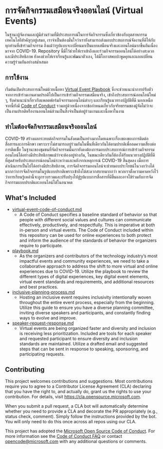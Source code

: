 # การจัดกิจกรรมเสมือนจริงออนไลน์ (Virtual Events)

ในฐานะผู้จัดงานและผู้มีส่วนร่วมที่มีประสบการณ์ในการจัดกิจกรรมซึ่งเกี่ยวข้องกับอุตสาหกรรมเทคโนโลยีสำคัญๆอยู่เสมอ, เราจำเป็นต้องมั่นใจว่าเรายังสามารถส่งมอบประสบการณ์จัดงานที่ดีให้กับทุกท่านที่เข้าร่วมกิจกรรม ถึงแม้ว่ารูปแบบจะเปลี่ยนมาเป็นแบบเสมือนจริงและออนไลน์มากขึ้นอันเนื่องมาจาก COVID-19. Repository นี้มีไว้ช่วยให้เราเข้าถึงและร่วมกิจกรรมออนไลน์ได้อย่างสะดวกและมีประสิทธิภาพ ยังคงช่วยให้เราเรียนรู้และพัฒนาตัวเอง, ได้มีโอกาสพบปะพูดคุยและแลกเปลี่ยนความรู้ร่วมกันอย่างสม่ำเสมอ 
  
## การใช้งาน

เริ่มต้นเปิดประสบการณ์ใหม่ด้วยเนื้อหา [Virtual Event Playbook](./playbook.md) ซึ่งจะช่วยแนะนำการปรับตัวจากการเข้าร่วมงานตามปรกติไปเป็นการเข้าร่วมกิจกรรมเสมือนจริง, เข้าถึงประสบการณ์ออนไลน์ใหม่ ๆ,  รับคำแนะนำเกี่ยวกับแพลตฟอร์มกิจกรรมออนไลน์ต่างๆ และเรียนรู้แนวทางปฏิบัติที่ดี นอกเหนือจากนี้ยังมี [Code of Conduct](./virtual-event-code-of-conduct.md) รวมอยู่ด้วยเนื่องจากข้อกำหนดเกี่ยวกับจริยธรรมของผู้จัดไม่ว่าจะเป็นงานปรกติหรืองานออนไลน์ล้วนเป็นสิ่งจำเป็นต่อผู้ร่วมงานและเนื้อหาในงาน

## ทำไมต้องจัดกิจกรรมเสมือนจริงออนไลน์ 

COVID-19 สร้างผลกระทบต่อกิจกรรมในสังคมเป็นอย่างมากโดยเฉพาะเรื่องของของการติดต่อสื่อสารและการศึกษา เพราะเราไม่สามารถอยู่ร่วมกันในพื้นที่เดียวกันได้ตามปรกติเพื่อลดความเสี่ยงต่อการติดเชื่้อ ในฐานะของชุมชนที่จัดกิจกรรมนั้นเรายังคงต้องการมอบประสบการณ์การเข้าร่วมกิจกรรมออนไลน์ได้อย่างมีประสิทธิภาพแม้ว่าจะต้องอยู่ห่างกัน, ในขณะเดียวกันก็ต้องได้รับแนวทางปฏิบัติที่ดีที่สุดสำหรับประสบการณ์ออนไลน์ระหว่างและหลังจากเหตุการณ์ COVID-19 สิ้นสุดลง
เมื่อการดำเนินการเป็นไปได้อย่างมีประสิทธิภาพ, การจัดกิจกรรมออนไลน์จะช่วยมอบประโยชน์ในวงกว้างได้มากกว่าการจัดกิจกรรมในรูปแบบปรกติเพราะเข้าถึงได้สะดวกสบายมากกว่า พวกเราตั้งความคาดหวังไว้ว่าการเรียนรู้เหล่านี้จะถูกรวบรวมและปรับปรุงไปสู่รูปแบบการสื่อสารที่ดีขึ้นและอาจใช้ร่วมกับการจัดกิจกรรมแบบปรกติและออนไลน์ได้ในอนาคต

## What's Included

* [virtual-event-code-of-conduct.md](./virtual-event-code-of-conduct.md)
  * A Code of Conduct specifies a baseline standard of behavior so that people with different social values and cultures can communicate effectively, productively, and respectfully. This is imperative at both in-person and virtual events. The Code of Conduct included within this repository can be used for online experiences to both protect and inform the audience of the standards of behavior the organizers require to participate.
* [playbook.md](./playbook.md)
  * As the organizers and contributors of the technology industry’s most impactful events and community experiences, we need to take a collaborative approach to address the shift to more virtual and online experiences due to COVID-19. Utilize the playbook to review the different types of digital experiences, key digital event elements, virtual event standards and requirements, and additional resources and best practices. 
* [inclusive-planning-process.md](https://github.com/microsoft/virtual-events/blob/main/inclusive-planning-process.md)
  * Hosting an inclusive event requires inclusivity intentionally woven throughout the entire event process, especially from the beginning. Utilize this guide to ensure you have a diverse planning committee, inviting diverse speakers and participants, and constantly finding ways to evolve and improve.
* [speaker-request-response.md](https://github.com/microsoft/virtual-events/blob/main/speaker-request-response.md)
  * Virtual events are being organized faster and diversity and inclusion is receiving less prioritization. Included are tools for each speaker and requested participant to ensure diversity and inclusion standards are maintained. Utilize a drafted email and suggested steps that can be sent in response to speaking, sponsoring, and participating requests. 

## Contributing

This project welcomes contributions and suggestions.  Most contributions require you to agree to a Contributor License Agreement (CLA) declaring that you have the right to, and actually do, grant us the rights to use your contribution. For details, visit https://cla.opensource.microsoft.com.

When you submit a pull request, a CLA bot will automatically determine whether you need to provide a CLA and decorate the PR appropriately (e.g., status check, comment). Simply follow the instructions provided by the bot. You will only need to do this once across all repos using our CLA.

This project has adopted the [Microsoft Open Source Code of Conduct](https://opensource.microsoft.com/codeofconduct/). For more information see the [Code of Conduct FAQ](https://opensource.microsoft.com/codeofconduct/faq/) or contact [opencode@microsoft.com](mailto:opencode@microsoft.com) with any additional questions or comments.
